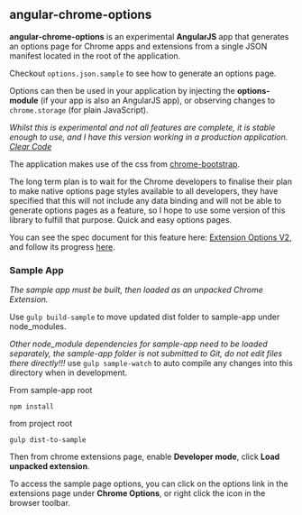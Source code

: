 ## angular-chrome-options

__angular-chrome-options__ is an experimental __AngularJS__ app that generates an options page for Chrome apps and extensions from a single JSON manifest located in the root of the application.

Checkout `options.json.sample` to see how to generate an options page.

Options can then be used in your application by injecting the __options-module__ (if your app is also an AngularJS app), or observing changes to `chrome.storage` (for plain JavaScript).

_Whilst this is experimental and not all features are complete, it is stable enough to use, and I have this version working in a production application. [Clear Code](https://chrome.google.com/webstore/detail/clear-code/glnikohjhmkofkfcphgbdlmhjdjffcmg)_

The application makes use of the css from [chrome-bootstrap](https://github.com/better-history/chrome-bootstrap).

The long term plan is to wait for the Chrome developers to finalise their plan to make native options page styles available to all developers, they have specified that this will not include any data binding and will not be able to generate options pages as a feature, so I hope to use some version of this library to fulfill that purpose. Quick and easy options pages.

You can see the spec document for this feature here: [Extension Options V2](https://docs.google.com/document/d/1CLh2RtQs0bx9GnAUl7V2HTzXnfO7z2Q7J623SyNXR4M/edit#heading=h.uoul2c1z9oo4), and follow its progress [here](https://code.google.com/p/chromium/issues/detail?id=386830).


### Sample App

_The sample app must be built, then loaded as an unpacked Chrome Extension._

Use `gulp build-sample` to move updated dist folder to sample-app under node_modules.

_Other node_module dependencies for sample-app need to be loaded separately, the sample-app folder is not submitted to Git, do not edit files there directly!!!_ use `gulp sample-watch` to auto compile any changes into this directory when in development.

From sample-app root

    npm install

from project root

    gulp dist-to-sample


Then from chrome extensions page, enable __Developer mode__, click __Load unpacked extension__.

To access the sample page options, you can click on the options link in the extensions page under __Chrome Options__, or right click the icon in the browser toolbar.
